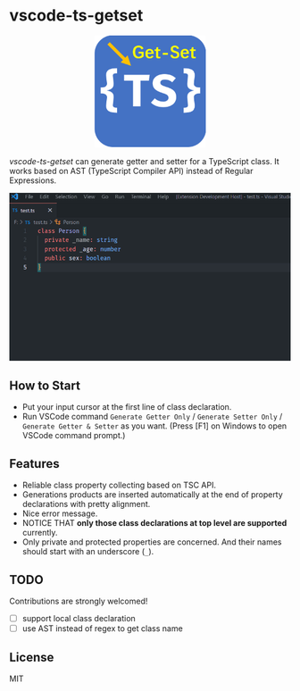 # vscode-ts-getset

<p align="center">
  <img src="./logo.png" width="200px" height="auto">
</p>


*vscode-ts-getset* can generate getter and setter for a TypeScript class. It works based on AST (TypeScript Compiler API) instead of Regular Expressions.

<p align="center">
  <img src="./demo.gif">
</p>

## How to Start

- Put your input cursor at the first line of class declaration.
- Run VSCode command `Generate Getter Only` / `Generate Setter Only` / `Generate Getter & Setter` as you want. (Press [F1] on Windows to open VSCode command prompt.)

## Features

- Reliable class property collecting based on TSC API.
- Generations products are inserted automatically at the end of property declarations with pretty alignment.
- Nice error message.
- NOTICE THAT **only those class declarations at top level are supported** currently.
- Only private and protected properties are concerned. And their names should start with an underscore (`_`).

## TODO

Contributions are strongly welcomed!

- [ ] support local class declaration
- [ ] use AST instead of regex to get class name

## License

MIT

